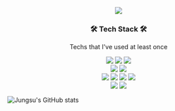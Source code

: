 <p align="center"><img src="https://capsule-render.cercel.app/api?type=slice&color=auto&height=300&section=header&text=Jungsu-Yun&fontsize=100"></p>

<h3 align="center"><g-emoji class="g-emoji" alias="hammer_and_wrench" fallback-src="https://github.githubassets.com/images/icons/emoji/unicode/1f6e0.png">🛠</g-emoji>
Tech Stack
<g-emoji class="g-emoji" alias="hammer_and_wrench" fallback-src="https://github.githubassets.com/images/icons/emoji/unicode/1f6e0.png">🛠</g-emoji>
</h3>
<p align="center">Techs that I've used at least once</p>

<p align="center" dir="auto">
	<img src="https://img.shields.io/badge/C++-3766AB?sytle=flat-square&logo=C%2B%2B&logoColor=white"/>
	<img src="https://img.shields.io/badge/C-3766AB?sytle=flat-square&logo=C&logoColor=white"/>
	<img src="https://img.shields.io/badge/Python-3766AB?sytle=flat-square&logo=python&logoColor=white"/><br>
	<img src="https://img.shields.io/badge/RaspberryPi-3766AB?sytle=flat-square&logo=RaspberryPi&logoColor=white"/>
	<img src="https://img.shields.io/badge/Arduino-3766AB?sytle=flat-square&logo=Arduino&logoColor=white"/><br>
	<img src="https://img.shields.io/badge/ROS-3766AB?sytle=flat-square&logo=ROS&logoColor=white"/>
	<img src="https://img.shields.io/badge/TensorFlow-3766AB?sytle=flat-square&logo=TensorFlow&logoColor=white"/>
	<img src="https://img.shields.io/badge/PyTorch-3766AB?sytle=flat-square&logo=PyTorch&logoColor=white"/>
	<img src="https://img.shields.io/badge/Flask-3766AB?sytle=flat-square&logo=Flask&logoColor=white"/><br>
	<img src="https://img.shields.io/badge/MySQL-3766AB?sytle=flat-square&logo=MySQL&logoColor=white"/>
	<img src="https://img.shields.io/badge/SQLServer-3766AB?sytle=flat-square&logo=MicrosoftSQLServer&logoColor=white"/>
</p>

![Jungsu's GitHub stats](https://github-readme-stats.vercel.app/api?username=JungSu-Yun&show_icons=true&theme=radical)
